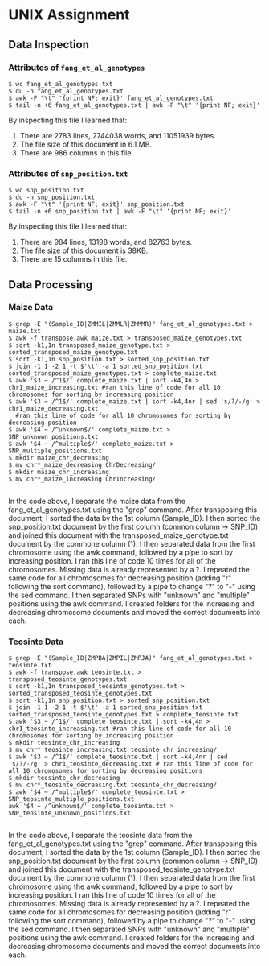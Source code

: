 # UNIX Assignment

## Data Inspection

### Attributes of `fang_et_al_genotypes`

```
$ wc fang_et_al_genotypes.txt
$ du -h fang_et_al_genotypes.txt
$ awk -F "\t" '{print NF; exit}' fang_et_al_genotypes.txt
$ tail -n +6 fang_et_al_genotypes.txt | awk -F "\t" '{print NF; exit}'

```

By inspecting this file I learned that:

1. There are 2783 lines, 2744038 words, and 11051939 bytes. 
2. The file size of this document in 6.1 MB. 
3. There are 986 columns in this file.



### Attributes of `snp_position.txt`

```
$ wc snp_position.txt
$ du -h snp_position.txt
$ awk -F "\t" '{print NF; exit}' snp_position.txt
$ tail -n +6 snp_position.txt | awk -F "\t" '{print NF; exit}'

```

By inspecting this file I learned that:

1. There are 984 lines, 13198 words, and 82763 bytes.
2. The file size of this document is 38KB.
3. There are 15 columns in this file. 



## Data Processing

### Maize Data

```
$ grep -E "(Sample_ID|ZMMIL|ZMMLR|ZMMMR)" fang_et_al_genotypes.txt > maize.txt
$ awk -f transpose.awk maize.txt > transposed_maize_genotypes.txt 
$ sort -k1,1n transposed_maize_genotype.txt > sorted_transposed_maize_genotype.txt
$ sort -k1,1n snp_position.txt > sorted_snp_position.txt   
$ join -1 1 -2 1 -t $'\t' -a 1 sorted_snp_position.txt sorted_transposed_maize_genotypes.txt > complete_maize.txt
$ awk '$3 ~ /^1$/' complete_maize.txt | sort -k4,4n > chr1_maize_increasing.txt #ran this line of code for all 10 chromosomes for sorting by increasing position
$ awk '$3 ~ /^1$/' complete_maize.txt | sort -k4,4nr | sed 's/?/-/g' > chr1_maize_decreasing.txt
  #ran this line of code for all 10 chromosomes for sorting by decreasing position
$ awk '$4 ~ /^unknown$/' complete_maize.txt > SNP_unknown_positions.txt
$ awk '$4 ~ /^multiple$/' complete_maize.txt > SNP_multiple_positions.txt
$ mkdir maize_chr_decreasing
$ mv chr*_maize_decreasing ChrDecreasing/
$ mkdir maize_chr_increasing
$ mv chr*_maize_increasing ChrIncreasing/


```

In the code above, I separate the maize data from the fang_et_al_genotypes.txt using the "grep" command. After transposing this document, I sorted the data by the 1st column (Sample_ID). I then sorted the snp_position.txt document by the first column (common column -> SNP_ID) and joined this document with the transposed_maize_genotype.txt document by the commone column (1). I then separated data from the first chromosome using the awk command, followed by a pipe to sort by increasing position. I ran this line of code 10 times for all of the chromosomes. Missing data is already represented by a ?. I repeated the same code for all chromosomes for decreasing position (adding "r" following the sort command), followed by a pipe to change "?" to "-" using the sed command. I then separated SNPs with "unknown" and "multiple" positions using the awk command. I created folders for the increasing and decreasing chromosome documents and moved the correct documents into each. 



### Teosinte Data

```
$ grep -E "(Sample_ID|ZMPBA|ZMPIL|ZMPJA)" fang_et_al_genotypes.txt > teosinte.txt
$ awk -f transpose.awk teosinte.txt > transposed_teosinte_genotypes.txt
$ sort -k1,1n transposed_teosinte_genotypes.txt > sorted_transposed_teosinte_genotypes.txt
$ sort -k1,1n snp_position.txt > sorted_snp_position.txt   
$ join -1 1 -2 1 -t $'\t' -a 1 sorted_snp_position.txt sorted_transposed_teosinte_genotypes.txt > complete_teosinte.txt
$ awk '$3 ~ /^1$/' complete_teosinte.txt | sort -k4,4n > chr1_teosinte_increasing.txt #ran this line of code for all 10 chromosomes for sorting by increasing position
$ mkdir teosinte_chr_increasing
$ mv chr*_teosinte_increasing.txt teosinte_chr_increasing/
$ awk '$3 ~ /^1$/' complete_teosinte.txt | sort -k4,4nr | sed 's/?/-/g' > chr1_teosinte_decreasing.txt # ran this line of code for all 10 chromosomes for sorting by decreasing positions
$ mkdir teosinte_chr_decreasing
$ mv chr*_teosinte_decreasing.txt teosinte_chr_decreasing/
$ awk '$4 ~ /^multiple$/' complete_teosinte.txt > SNP_teosinte_multiple_positions.txt
awk '$4 ~ /^unknown$/' complete_teosinte.txt > SNP_teosinte_unknown_positions.txt


```

In the code above, I separate the teosinte data from the fang_et_al_genotypes.txt using the "grep" command. After transposing this document, I sorted the data by the 1st column (Sample_ID). I then sorted the snp_position.txt document by the first column (common column -> SNP_ID) and joined this document with the transposed_teosinte_genotype.txt document by the commone column (1). I then separated data from the first chromosome using the awk command, followed by a pipe to sort by increasing position. I ran this line of code 10 times for all of the chromosomes. Missing data is already represented by a ?. I repeated the same code for all chromosomes for decreasing position (adding "r" following the sort command), followed by a pipe to change "?" to "-" using the sed command. I then separated SNPs with "unknown" and "multiple" positions using the awk command. I created folders for the increasing and decreasing chromosome documents and moved the correct documents into each. 

